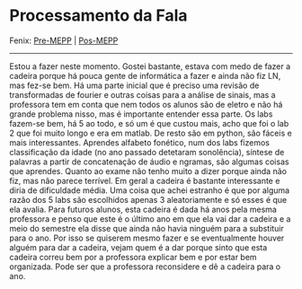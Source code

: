 # Processamento da Fala

Fenix: [Pre-MEPP](https://fenix.tecnico.ulisboa.pt/cursos/meic-a/disciplina-curricular/283003985068080) | [Pos-MEPP](https://fenix.tecnico.ulisboa.pt/cursos/meic-a/disciplina-curricular/1971853845332825)

---
Estou a fazer neste momento. Gostei bastante, estava com medo de fazer a cadeira porque há pouca gente de informática a fazer e ainda não fiz LN, mas fez-se bem. Há uma parte inicial que é preciso uma revisão de transformadas de fourier e outras coisas para a análise de sinais, mas a professora tem em conta que nem todos os alunos são de eletro e não há grande problema nisso, mas é importante entender essa parte. Os labs fazem-se bem, há 5 ao todo, e só um é que custou mais, acho que foi o lab 2 que foi muito longo e era em matlab. De resto são em python, são fáceis e mais interessantes. Aprendes alfabeto fonético, num dos labs fizemos classificação da idade (no ano passado detetaram sonolência), síntese de palavras a partir de concatenação de áudio e ngramas, são algumas coisas que aprendes. Quanto ao exame não tenho muito a dizer porque ainda não fiz, mas não parece terrível. Em geral a cadeira é bastante interessante e diria de dificuldade média. Uma coisa que achei estranho é que por alguma razão dos 5 labs são escolhidos apenas 3 aleatoriamente e só esses é que ela avalia. Para futuros alunos, esta cadeira é dada há anos pela mesma professora e penso que este é o último ano em que ela vai dar a cadeira e a meio do semestre ela disse que ainda não havia ninguém para a substituir para o ano. Por isso se quiserem mesmo fazer e se eventualmente houver alguém para dar a cadeira, vejam quem é a dar porque sinto que esta cadeira correu bem por a professora explicar bem e por estar bem organizada. Pode ser que a professora reconsidere e dê a cadeira para o ano.
